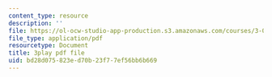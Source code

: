 ```yaml
---
content_type: resource
description: ''
file: https://ol-ocw-studio-app-production.s3.amazonaws.com/courses/3-091sc-introduction-to-solid-state-chemistry-fall-2010/bd28d075823ed70b23f77ef56bb6b669_0oqHExM3_Ko.pdf
file_type: application/pdf
resourcetype: Document
title: 3play pdf file
uid: bd28d075-823e-d70b-23f7-7ef56bb6b669
---
```

